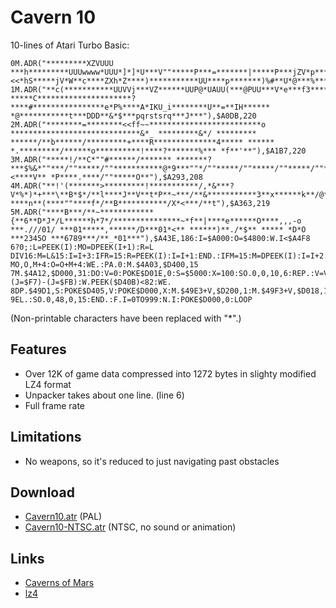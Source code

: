 Cavern 10
=========

10-lines of Atari Turbo Basic:

    0M.ADR("*********XZVUUU ***h*********UUUwwww*UUU*]*]*U***V""*****P***=*******|*****P***jZV*p****jV**************<<*hS*****jV*W**c****ZXh*Z****)***********UU****p*******)%#**U*@***%********6p***h18**hZa8******)******cP**)****2H**"),$A000,219
    1M.ADR("**c(***********UUVVj***VZ******UUP@*UAUU(***@PUU***V*e***f3********Y****@****************?*****C*********************?****#****************e*P%****A*IKU_i********U**=**IH****** *@***********t***DDD**&*$***pqrstsrq***J***"),$A0DB,220
    2M.ADR("********=********<<ff~~*************************o *****************************&*_ *********&*/ ********* ******/**b******/*********+****R**************4***** ****** *.*********/******o**********!****?*******%*** *f**'**"),$A1B7,220
    3M.ADR("*****!/**C*""#******/******* *******? ***$%&*""***/""*****/""***********@*9***""*/""*****/""*****/""*****/""*****/""********""**z**********************H*******~****g***L********************<****V** *P****.****/""*****O**"),$A293,208
    4M.ADR("**!'(*******>*********!***********/,*&***?V*%*)*+***\**B*$*/**l****J**V**t*P**~***/**&***********3**x******k**/@*2***/**\****`*j*/.*H*********x******/**|**********P****9****-****n**(****""****f*/**B***********/X*<***/**t"),$A363,219
    5M.ADR("****B***/**~************{**6**D*J*/L******h*7*/***************~*f**|****e******O****,,,-o ***.///01/ ***01*****,******/D***01*<** ******)**./*$** ***** *D*O ***2345O ***6789***/**_*01***"),$A43E,186:I=$A000:O=$4800:W.I<$A4F8
    6?0;:L=PEEK(I):MO=DPEEK(I+1):R=L DIV16:M=L&15:I=I+3:IFR=15:R=PEEK(I):I=I+1:END.:IFM=15:M=DPEEK(I):I=I+2:END.:M.I,O,R:I=I+R:O=O+R:M.O-MO,O,M+4:O=O+M+4:WE.:PA.0:M.$4A03,$D400,15
    7M.$4A12,$D000,31:DO:V=0:POKE$D01E,0:S=$5000:X=100:SO.0,0,10,6:REP.:V=V+1:IFV=16:V=0:S=S+32:END.:J=PEEK($D300):X=X+(J=$F7)-(J=$FB):W.PEEK($D40B)<82:WE.
    8DP.$49D1,S:POKE$D405,V:POKE$D000,X:M.$49E3+V,$D200,1:M.$49F3+V,$D018,1:U.PEEK($D004)ORPEEK($D00C):IFS>=$76E0:F.I=0TO128:M.$4A31+I,$D200,1:W.PEEK($D40B)>12:WE.:N.I
    9EL.:SO.0,48,0,15:END.:F.I=0TO999:N.I:POKE$D000,0:LOOP

(Non-printable characters have been replaced with "\*".)

Features
--------

* Over 12K of game data compressed into 1272 bytes in slighty modified LZ4 format
* Unpacker takes about one line. (line 6)
* Full frame rate

Limitations
-----------

* No weapons, so it's reduced to just navigating past obstacles

Download
--------

* [Cavern10.atr](https://github.com/lybrown/cavern10/raw/master/Cavern10.atr) (PAL)
* [Cavern10-NTSC.atr](https://github.com/lybrown/cavern10/raw/master/Cavern10-NTSC.atr) (NTSC, no sound or animation)

Links
-----

* [Caverns of Mars](http://www.atarimania.com/game-atari-400-800-xl-xe-caverns-of-mars_11567.html)
* [lz4](https://code.google.com/p/lz4/)
